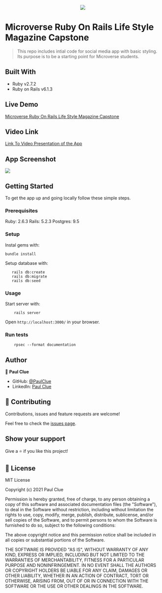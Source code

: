 <p align="center">
  <img src="https://img.shields.io/badge/Microverse-blueviolet">
</p>

#  Microverse Ruby On Rails Life Style Magazine Capstone
> This repo includes intial code for social media app with basic styling. Its purpose is to be a starting point for Microverse students.

## Built With

- Ruby v2.7.2
- Ruby on Rails v6.1.3

## Live Demo

[Microverse Ruby On Rails Life Style Magazine Capstone](https://fathomless-chamber-99574.herokuapp.com/)

## Video Link
[Link To Video Presentation of the App](https://www.loom.com/share/0334ac6ae6d74093be6a031b66f0dceb)

## App Screenshot

<img src="./Screenshot(15).png">

## Getting Started

To get the app up and going locally follow these simple steps.

### Prerequisites

Ruby: 2.6.3
Rails: 5.2.3
Postgres: 9.5

### Setup

Instal gems with:

```
bundle install
```

Setup database with:

```
   rails db:create
   rails db:migrate
   rails db:seed
```

### Usage

Start server with:

```
    rails server
```

Open `http://localhost:3000/` in your browser.

### Run tests

```
    rpsec --format documentation
```

## Author

👤 **Paul Clue**

- GitHub: [@PaulClue](https://github.com/Paul-Clue)
- LinkedIn: [Paul Clue](https://www.linkedin.com/in/paul-clue/)

## 🤝 Contributing

Contributions, issues and feature requests are welcome!

Feel free to check the [issues page](https://github.com/Paul-Clue/rails-lifestyle-magazine-capstone/issues).

## Show your support

Give a ⭐️ if you like this project!


## 📝 License

MIT License

Copyright (c) 2021 Paul Clue

Permission is hereby granted, free of charge, to any person obtaining a copy
of this software and associated documentation files (the "Software"), to deal
in the Software without restriction, including without limitation the rights
to use, copy, modify, merge, publish, distribute, sublicense, and/or sell
copies of the Software, and to permit persons to whom the Software is
furnished to do so, subject to the following conditions:

The above copyright notice and this permission notice shall be included in all
copies or substantial portions of the Software.

THE SOFTWARE IS PROVIDED "AS IS", WITHOUT WARRANTY OF ANY KIND, EXPRESS OR
IMPLIED, INCLUDING BUT NOT LIMITED TO THE WARRANTIES OF MERCHANTABILITY,
FITNESS FOR A PARTICULAR PURPOSE AND NONINFRINGEMENT. IN NO EVENT SHALL THE
AUTHORS OR COPYRIGHT HOLDERS BE LIABLE FOR ANY CLAIM, DAMAGES OR OTHER
LIABILITY, WHETHER IN AN ACTION OF CONTRACT, TORT OR OTHERWISE, ARISING FROM,
OUT OF OR IN CONNECTION WITH THE SOFTWARE OR THE USE OR OTHER DEALINGS IN THE
SOFTWARE.
